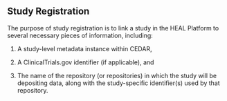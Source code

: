 ## Study Registration

The purpose of study registration is to link a study in the HEAL Platform to several necessary pieces of information, including:

1. A study-level metadata instance within CEDAR,

2. A ClinicalTrials.gov identifier (if applicable), and

3. The name of the repository (or repositories) in which the study will be depositing data, along with the study-specific identifier(s) used by that repository.